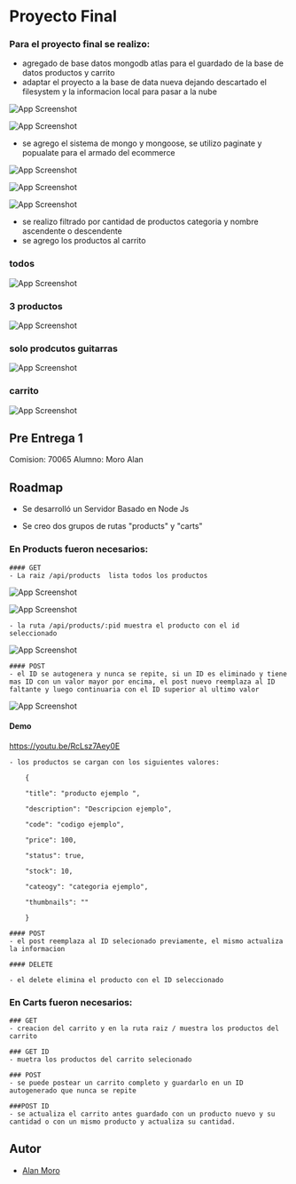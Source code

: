 

# Proyecto Final

### Para el proyecto final se realizo:
- agregado de base datos mongodb atlas para el guardado de la base de datos productos y carrito
- adaptar el proyecto a la base de data nueva dejando descartado el filesystem y la informacion local para pasar a la nube

![App Screenshot](./assets/screenshots/database01.PNG)

![App Screenshot](./assets/screenshots/database02.PNG)


- se agrego el sistema de mongo y mongoose, se utilizo paginate y popualate para el armado del ecommerce

![App Screenshot](./assets/screenshots/cartmodel.PNG)

![App Screenshot](./assets/screenshots/producModel.PNG)

![App Screenshot](./assets/screenshots/carpetas.PNG)

- se realizo filtrado por cantidad de productos categoria y nombre ascendente o descendente
- se agrego los productos al carrito


### todos
![App Screenshot](./assets/screenshots/productosPage.PNG)

### 3 productos

![App Screenshot](./assets/screenshots/productosPage3.PNG)

### solo prodcutos guitarras

![App Screenshot](./assets/screenshots/productosGuitarras.PNG)

### carrito
![App Screenshot](./assets/screenshots/carrito.PNG)

## Pre Entrega 1

Comision:  70065
Alumno: Moro Alan


## Roadmap

- Se desarrolló un Servidor Basado en Node Js

- Se creo dos grupos de rutas "products" y "carts"

### En Products fueron necesarios: 
    #### GET
    - La raiz /api/products  lista todos los productos

![App Screenshot](https://github.com/alanmorog/Bakend70065/blob/master/assets/screenshots/productujson.PNG?raw=true)

![App Screenshot](https://github.com/alanmorog/Bakend70065/blob/master/assets/screenshots/productsPOSTMAN.PNG?raw=true)

    - la ruta /api/products/:pid muestra el producto con el id seleccionado

![App Screenshot](https://github.com/alanmorog/Bakend70065/blob/master/assets/screenshots/producID.PNG?raw=true)

    #### POST
    - el ID se autogenera y nunca se repite, si un ID es eliminado y tiene mas ID con un valor mayor por encima, el post nuevo reemplaza al ID faltante y luego continuaria con el ID superior al ultimo valor

![App Screenshot](https://github.com/alanmorog/Bakend70065/blob/master/assets/screenshots/products%20sin%20id2.PNG?raw=true)


#### Demo

https://youtu.be/RcLsz7Aey0E

    
    - los productos se cargan con los siguientes valores:

        {

        "title": "producto ejemplo ",

        "description": "Descripcion ejemplo",

        "code": "codigo ejemplo",

        "price": 100,

        "status": true,

        "stock": 10,

        "cateogy": "categoria ejemplo",

        "thumbnails": ""

        }

    #### POST
    - el post reemplaza al ID selecionado previamente, el mismo actualiza la informacion

    #### DELETE

    - el delete elimina el producto con el ID seleccionado


### En Carts fueron necesarios: 
    ### GET
    - creacion del carrito y en la ruta raiz / muestra los productos del carrito

    ### GET ID
    - muetra los productos del carrito selecionado

    ### POST
    - se puede postear un carrito completo y guardarlo en un ID autogenerado que nunca se repite

    ###POST ID
    - se actualiza el carrito antes guardado con un producto nuevo y su cantidad o con un mismo producto y actualiza su cantidad.
## Autor




- [Alan Moro](https://github.com/alanmorog)


